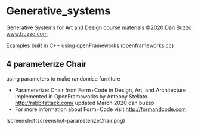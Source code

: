 # Generative_systems
Generative Systems for Art and Design course materials
 ©2020 Dan Buzzo
 www.buzzo.com

 Examples built in C++ using openFrameworks (openframeworks.cc)

## 4 parameterize Chair

using parameters to make randomise furniture

*  Parameterize: Chair from Form+Code in Design, Art, and Architecture
 implemented in OpenFrameworks by Anthony Stellato <http://rabbitattack.com/>
updated March 2020 dan buzzo
 * For more information about Form+Code visit http://formandcode.com
 

!screenshot(screenshot-parameterizeChair.png)
